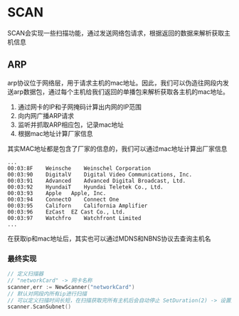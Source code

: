 # SCAN

SCAN会实现一些扫描功能，通过发送网络包请求，根据返回的数据来解析获取主机信息

## ARP

arp协议位于网络层，用于请求主机的mac地址。因此，我们可以伪造往网段内发送arp数据包，通过每个主机给我们返回的单播包来解析获取各主机的mac地址。
1. 通过网卡的IP和子网掩码计算出内网的IP范围
2. 向内网广播ARP请求
3. 监听并抓取ARP相应包，记录mac地址
4. 根据mac地址计算厂家信息

其实MAC地址都是包含了厂家的信息的，我们可以通过mac地址计算出厂家信息
```
...
00:03:8F	Weinsche	Weinschel Corporation
00:03:90	DigitalV	Digital Video Communications, Inc.
00:03:91	Advanced	Advanced Digital Broadcast, Ltd.
00:03:92	HyundaiT	Hyundai Teletek Co., Ltd.
00:03:93	Apple	Apple, Inc.
00:03:94	ConnectO	Connect One
00:03:95	Californ	California Amplifier
00:03:96	EzCast	EZ Cast Co., Ltd.
00:03:97	Watchfro	Watchfront Limited
...
```
在获取ip和mac地址后，其实也可以通过MDNS和NBNS协议去查询主机名

### 最终实现

```Go
// 定义扫描器
// "networkCard" -> 网卡名称
scanner,err := NewScanner("networkCard")
// 默认对网段内所有ip进行扫描
// 可以定义扫描时间长短，在扫描获取完所有主机后会自动停止 SetDuration(2) -> 设置为2s
scanner.ScanSubnet()
```